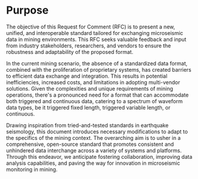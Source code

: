# Purpose

The objective of this Request for Comment (RFC) is to present a new, unified, and interoperable standard tailored for exchanging microseismic data in mining environments. This RFC seeks valuable feedback and input from industry stakeholders, researchers, and vendors to ensure the robustness and adaptability of the proposed format.

In the current mining scenario, the absence of a standardized data format, combined with the proliferation of proprietary systems, has created barriers to efficient data exchange and integration. This results in potential inefficiencies, increased costs, and limitations in adopting multi-vendor solutions. Given the complexities and unique requirements of mining operations, there's a pronounced need for a format that can accommodate both triggered and continuous data, catering to a spectrum of waveform data types, be it triggered fixed length, triggered variable length, or continuous.

Drawing inspiration from tried-and-tested standards in earthquake seismology, this document introduces necessary modifications to adapt to the specifics of the mining context. The overarching aim is to usher in a comprehensive, open-source standard that promotes consistent and unhindered data interchange across a variety of systems and platforms. Through this endeavor, we anticipate fostering collaboration, improving data analysis capabilities, and paving the way for innovation in microseismic monitoring in mining.
